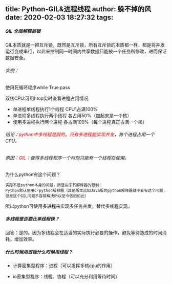title: Python-GIL&进程线程
author: 躲不掉的风
date: 2020-02-03 18:27:32
tags:
---
##### GIL 全局解释器锁

GIL本质就是一把互斥锁，既然是互斥锁，所有互斥锁的本质都一样，都是将并发运行变成串行，以此来控制同一时间内共享数据只能被一个任务所修改，进而保证数据安全。

###### 实例：

  使用死循环程序while True:pass
    
  双核CPU:可用htop实时查看进程占用情况
  
-  单进程单线程执行1个线程   CPU1占满100%
- 单进程多线程执行两个线程   各占用50%（加起来是一个核）
- 使用多进程执行两个进程   各占满100%（每个进程真正占满一个核）

###### 结论：<font color=red>python中多线程是假的。只有多进程能实现并发</font>，每个进程占用一个CPU。

###### 原因：<font color=red>GIL</font>：使得多线程程序一个时刻只能有一个线程在使用。

为什么python有这个问题？

    实际不是python本身的问题，而是由于其解释器的限制：
    Python默认使用C-python解释器（其他版本比如Java版的python解释器就不会有这个问题,但是这个GIL问题不容易解决所以至今依旧如此）
    
    
所以python可使用多进程来实现多任务并发，替代多线程实现。

##### 多线程是否要比单线程快？

回答：是的。因为多线程会在适当的实际执行必要的操作，避免等待造成的时间消耗。增加效率。

##### 什么时候用进程什么时候用线程？

- 计算密集型程序：进程（可以发挥多核cpu的作用）

- io密集型程序：线程、协程（可以充分利用等待时间）